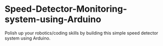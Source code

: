 # Speed-Detector-Monitoring-system-using-Arduino
Polish up your robotics/coding skills by building this simple speed detector system using Arduino.
